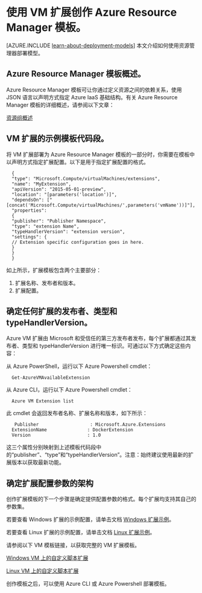 <properties
   pageTitle="使用 Azure VM 扩展创作模板 | Microsoft Azure"
   description="详细了解如何使用扩展创建模板"
   services="virtual-machines"
   documentationCenter=""
   authors="kundanap"
   manager="timlt"
   editor=""
   tags="azure-resource-manager"/>  


<tags
   ms.service="virtual-machines"
   ms.date="09/01/2015"
   wacn.date=""/>

# 使用 VM 扩展创作 Azure Resource Manager 模板。

[AZURE.INCLUDE [learn-about-deployment-models](../includes/learn-about-deployment-models-include.md)] 本文介绍如何使用资源管理器部署模型。

## Azure Resource Manager 模板概述。

Azure Resource Manager 模板可让你通过定义资源之间的依赖关系，使用 JSON 语言以声明方式指定 Azure IaaS 基础结构。有关 Azure Resource Manager 模板的详细概述，请参阅以下文章：

[资源组概述](/documentation/articles/resource-group-overview)

## VM 扩展的示例模板代码段。
将 VM 扩展部署为 Azure Resource Manager 模板的一部分时，你需要在模板中以声明方式指定扩展配置。以下是用于指定扩展配置的格式。

      {
      "type": "Microsoft.Compute/virtualMachines/extensions",
      "name": "MyExtension",
      "apiVersion": "2015-05-01-preview",
      "location": "[parameters('location')]",
      "dependsOn": ["[concat('Microsoft.Compute/virtualMachines/',parameters('vmName'))]"],
      "properties":
      {
      "publisher": "Publisher Namespace",
      "type": "extension Name",
      "typeHandlerVersion": "extension version",
      "settings": {
      // Extension specific configuration goes in here.
      }
      }
      }

如上所示，扩展模板包含两个主要部分：

1. 扩展名称、发布者和版本。
2. 扩展配置。

## 确定任何扩展的发布者、类型和 typeHandlerVersion。

Azure VM 扩展由 Microsoft 和受信任的第三方发布者发布，每个扩展都通过其发布者、类型和 typeHandlerVersion 进行唯一标识。可通过以下方式确定这些内容：

从 Azure PowerShell，运行以下 Azure Powershell cmdlet：

      Get-AzureVMAvailableExtension

从 Azure CLI，运行以下 Azure Powershell cmdlet：

      Azure VM Extension list

此 cmdlet 会返回发布者名称、扩展名称和版本，如下所示：

       Publisher                   : Microsoft.Azure.Extensions  
      ExtensionName               : DockerExtension
      Version                     : 1.0

这三个属性分别映射到上述模板代码段中的“publisher”、“type”和“typeHandlerVersion”。注意：始终建议使用最新的扩展版本以获取最新功能。

## 确定扩展配置参数的架构

创作扩展模板的下一个步骤是确定提供配置参数的格式。每个扩展均支持其自己的参数集。

若要查看 Windows 扩展的示例配置，请单击文档 [Windows 扩展示例](/documentation/articles/virtual-machines-extensions-configuration-samples-windows)。

若要查看 Linux 扩展的示例配置，请单击文档 [Linux 扩展示例](/documentation/articles/virtual-machines-extensions-configuration-samples-linux)。

请参阅以下 VM 模板链接，以获取完整的 VM 扩展模板。

[Windows VM 上的自定义脚本扩展](https://github.com/Azure/azure-quickstart-templates/blob/b1908e74259da56a92800cace97350af1f1fc32b/201-list-storage-keys-windows-vm/azuredeploy.json/)

[Linux VM 上的自定义脚本扩展](https://github.com/Azure/azure-quickstart-templates/blob/b1908e74259da56a92800cace97350af1f1fc32b/mongodb-on-ubuntu/azuredeploy.json/)

创作模板之后，可以使用 Azure CLI 或 Azure Powershell 部署模板。

<!---HONumber=Mooncake_Quality_Review_1215_2016-->